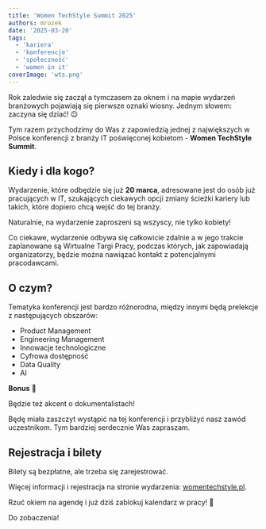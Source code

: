 ```yaml
---
title: 'Women TechStyle Summit 2025'
authors: mrozek
date: '2025-03-20'
tags:
  - 'kariera'
  - 'konferencje'
  - 'społeczność'
  - 'women in it'
coverImage: 'wts.png'
---
```


Rok zaledwie się zaczął a tymczasem za oknem i na mapie wydarzeń branżowych
pojawiają się pierwsze oznaki wiosny. Jednym słowem: zaczyna się dziać! 😉

Tym razem przychodzimy do Was z zapowiedzią jednej z największych w Polsce
konferencji z branży IT poświęconej kobietom - **Women TechStyle Summit**.

<!--truncate-->

## Kiedy i dla kogo?

Wydarzenie, które odbędzie się już **20 marca**, adresowane jest do osób już
pracujących w IT, szukających ciekawych opcji zmiany ścieżki kariery lub takich,
które dopiero chcą wejść do tej branży.

Naturalnie, na wydarzenie zaproszeni są wszyscy, nie tylko kobiety!

Co ciekawe, wydarzenie odbywa się całkowicie zdalnie a w jego trakcie
zaplanowane są Wirtualne Targi Pracy, podczas których, jak zapowiadają
organizatorzy, będzie można nawiązać kontakt z potencjalnymi pracodawcami.

## O czym?

Tematyka konferencji jest bardzo różnorodna, między innymi będą prelekcje z
następujących obszarów:

- Product Management
- Engineering Management
- Innowacje technologiczne
- Cyfrowa dostępność
- Data Quality
- AI

**Bonus** 🎁

Będzie też akcent o dokumentalistach!

Będę miała zaszczyt wystąpić na tej konferencji i przybliżyć nasz zawód
uczestnikom. Tym bardziej serdecznie Was zapraszam.

## Rejestracja i bilety

Bilety są bezpłatne, ale trzeba się zarejestrować.

Więcej informacji i rejestracja na stronie wydarzenia:
[womentechstyle.pl](https://womentechstyle.pl/).

Rzuć okiem na agendę i już dziś zablokuj kalendarz w pracy! 🙌

Do zobaczenia!
